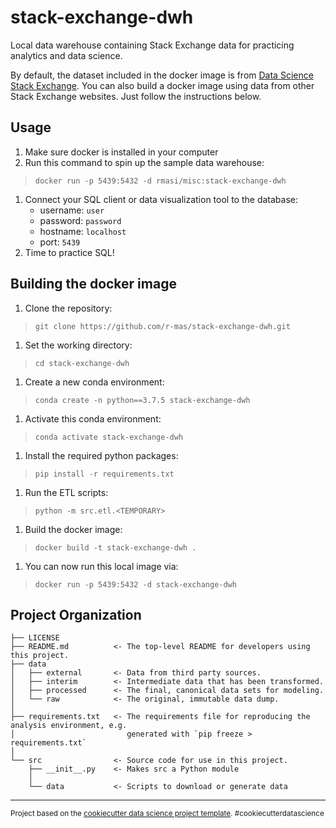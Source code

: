 stack-exchange-dwh
==============================

Local data warehouse containing Stack Exchange data for practicing analytics and data science.

By default, the dataset included in the docker image is from [Data Science Stack Exchange](https://datascience.stackexchange.com/). You can also build a docker image using data from other Stack Exchange websites. Just follow the instructions below.


Usage
------------
1. Make sure docker is installed in your computer
1. Run this command to spin up the sample data warehouse:
> `docker run -p 5439:5432 -d rmasi/misc:stack-exchange-dwh`
1. Connect your SQL client or data visualization tool to the database:
    - username: `user`
    - password: `password`
    - hostname: `localhost`
    - port: `5439`
1. Time to practice SQL!


Building the docker image
------------
1. Clone the repository:
> `git clone https://github.com/r-mas/stack-exchange-dwh.git`
1. Set the working directory:
> `cd stack-exchange-dwh`
1. Create a new conda environment:
> `conda create -n python==3.7.5 stack-exchange-dwh`
1. Activate this conda environment:
> `conda activate stack-exchange-dwh`
1. Install the required python packages:
> `pip install -r requirements.txt`
1. Run the ETL scripts:
> `python -m src.etl.<TEMPORARY>`
1. Build the docker image:
> `docker build -t stack-exchange-dwh .`
1. You can now run this local image via:
> `docker run -p 5439:5432 -d stack-exchange-dwh`

Project Organization
------------

    ├── LICENSE
    ├── README.md          <- The top-level README for developers using this project.
    ├── data
    │   ├── external       <- Data from third party sources.
    │   ├── interim        <- Intermediate data that has been transformed.
    │   ├── processed      <- The final, canonical data sets for modeling.
    │   └── raw            <- The original, immutable data dump.
    │
    ├── requirements.txt   <- The requirements file for reproducing the analysis environment, e.g.
    │                         generated with `pip freeze > requirements.txt`
    │
    └── src                <- Source code for use in this project.
        ├── __init__.py    <- Makes src a Python module
        │
        └── data           <- Scripts to download or generate data

--------

<p><small>Project based on the <a target="_blank" href="https://drivendata.github.io/cookiecutter-data-science/">cookiecutter data science project template</a>. #cookiecutterdatascience</small></p>
